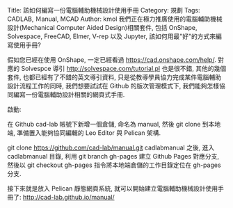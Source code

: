 Title: 該如何編寫一份電腦輔助機械設計使用手冊
Category: 規劃
Tags: CADLAB, Ｍanual, MCAD
Author: kmol
我們正在極力推廣使用的電腦輔助機械設計(Mechanical Computer Aided Design)相關套件, 包括 OnShape, Solvespace, FreeCAD, Elmer, V-rep 以及 Jupyter, 該如何用最"好"的方式來編寫使用手冊?

<!-- PELICAN_END_SUMMARY -->

假如您已經在使用 OnShape, 一定已經看過 <a href="https://cad.onshape.com/help/">https://cad.onshape.com/help/</a>. 對應的 Solvespce 導引 <a href="http://solvespace.com/tutorial.pl">http://solvespace.com/tutorial.pl</a> 也是很不錯, 其他的幾個套件, 也都已經有了不錯的英文導引資料, 只是從教導學員協力完成某件電腦輔助設計流程工作的同時, 我們想要試試在 Github 的版次管理模式下, 我們能夠怎樣協同編寫一份電腦輔助設計相關的網頁式手冊.

啟動:

在 Github cad-lab 帳號下新增一個倉儲, 命名為 manual, 然後 git clone 到本地端, 準備置入能夠協同編輯的 Leo Editor 與 Pelican 架構.

git clone https://github.com/cad-lab/manual.git cadlabmanual 之後, 進入 cadlabmanual 目錄, 利用 git branch gh-pages 建立 Github Pages 對應分支, 然後以 git checkout gh-pages 指令將本地端倉儲的工作目錄定位在 gh-pages 分支.

接下來就是放入 Pelican 靜態網頁系統, 就可以開始建立電腦輔助機械設計使用手冊了: <a href="http://cad-lab.github.io/manual/">http://cad-lab.github.io/manual/</a>


